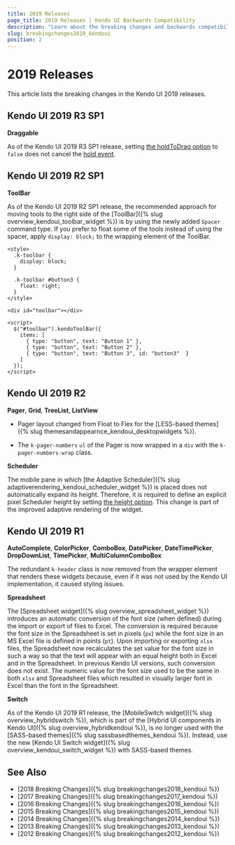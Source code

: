 ```yaml
---
title: 2019 Releases
page_title: 2019 Releases | Kendo UI Backwards Compatibility
description: "Learn about the breaking changes and backwards compatibility released by Kendo UI in 2019."
slug: breakingchanges2019_kendoui
position: 2
---
```


# 2019 Releases

This article lists the breaking changes in the Kendo UI 2019 releases.

## Kendo UI 2019 R3 SP1

**Draggable**

As of the Kendo UI 2019 R3 SP1 release, setting [the holdToDrag option](https://docs.telerik.com/kendo-ui/api/javascript/ui/draggable/configuration/holdtodrag) to `false` does not cancel the [hold event](https://docs.telerik.com/kendo-ui/api/javascript/ui/draggable/events/hold).

## Kendo UI 2019 R2 SP1

**ToolBar**

As of the Kendo UI 2019 R2 SP1 release, the recommended approach for moving tools to the right side of the [ToolBar]({% slug overview_kendoui_toolbar_widget %}) is by using the newly added `Spacer` command type. If you prefer to float some of the tools instead of using the spacer, apply `display: block;` to the wrapping element of the ToolBar.

```
<style>
  .k-toolbar {
    display: block;
  }

  .k-toolbar #button3 {
    float: right;
  }
</style>

<div id="toolbar"></div>

<script>
  $("#toolbar").kendoToolBar({
    items: [
      { type: "button", text: "Button 1" },
      { type: "button", text: "Button 2" },
      { type: "button", text: "Button 3", id: "button3"  }
    ]
  });
</script>
```

## Kendo UI 2019 R2

**Pager**, **Grid**, **TreeList**, **ListView**

* Pager layout changed from Float to Flex for the [LESS-based themes]({% slug themesandappearnce_kendoui_desktopwidgets %}).

* The `k-pager-numbers` `ul` of the Pager is now wrapped in a `div` with the `k-pager-numbers-wrap` class.

**Scheduler**

The mobile pane in which [the Adaptive Scheduler]({% slug adaptiverendering_kendoui_scheduler_widget %}) is placed does not automatically expand its height. Therefore, it is required to define an explicit pixel Scheduler height by setting [the height option](https://docs.telerik.com/kendo-ui/api/javascript/ui/scheduler/configuration/height). This change is part of the improved adaptive rendering of the widget.

## Kendo UI 2019 R1

**AutoComplete**, **ColorPicker**, **ComboBox**, **DatePicker**, **DateTimePicker**, **DropDownList**, **TimePicker**, **MultiColumnComboBox**

The redundant `k-header` class is now removed from the wrapper element that renders these widgets because, even if it was not used by the Kendo UI implementation, it caused styling issues.

**Spreadsheet**

The [Spreadsheet widget]({% slug overview_spreadsheet_widget %}) introduces an automatic conversion of the font size (when defined) during the import or export of files to Excel. The conversion is required because the font size in the Spreadsheet is set in pixels (`px`) while the font size in an MS Excel file is defined in points (`pt`). Upon importing or exporting `xlsx` files, the Spreadsheet now recalculates the set value for the font size in such a way so that the text will appear with an equal height both in Excel and in the Spreadsheet. In previous Kendo UI versions, such conversion does not exist. The numeric value for the font size used to be the same in both `xlsx` and Spreadsheet files which resulted in visually larger font in Excel than the font in the Spreadsheet.

**Switch**

As of the Kendo UI 2019 R1 release, the [MobileSwitch widget]({% slug overview_hybridswitch %}), which is part of the [Hybrid UI components in Kendo UI]({% slug overview_hybridkendoui %}), is no longer used with the [SASS-based themes]({% slug sassbasedthemes_kendoui %}). Instead, use the new [Kendo UI Switch widget]({% slug overview_kendoui_switch_widget %}) with SASS-based themes.

## See Also

* [2018 Breaking Changes]({% slug breakingchanges2018_kendoui %})
* [2017 Breaking Changes]({% slug breakingchanges2017_kendoui %})
* [2016 Breaking Changes]({% slug breakingchanges2016_kendoui %})
* [2015 Breaking Changes]({% slug breakingchanges2015_kendoui %})
* [2014 Breaking Changes]({% slug breakingchanges2014_kendoui %})
* [2013 Breaking Changes]({% slug breakingchanges2013_kendoui %})
* [2012 Breaking Changes]({% slug breakingchanges2012_kendoui %})
